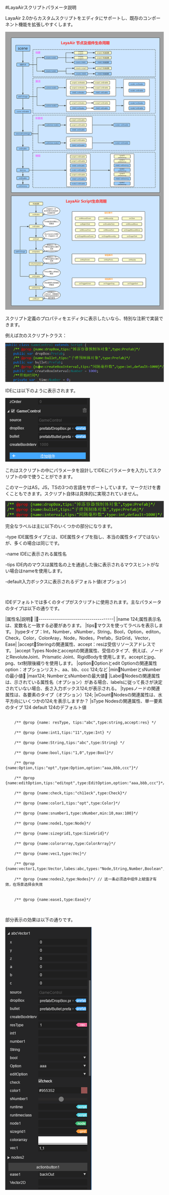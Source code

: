 #LayaAirスクリプトパラメータ説明

LayaAir 2.0からカスタムスクリプトをエディタにサポートし、既存のコンポーネント機能を拡張しやすくします。

![script1](img/5.jpg)

スクリプト定義のプロパティをエディタに表示したいなら、特別な注釈で実装できます。

例えば次のスクリプトクラス：

![script1](img/script1.jpg)

IDEには以下のように表示されます。

![script1](img/script2.jpg)

これはスクリプトの中にパラメータを設計してIDEにパラメータを入力してスクリプトの中で使うことができます。

このマークはAS，JS，TSの3つの言語をサポートしています。マークだけを書くこともできます。スクリプト自体は具体的に実現されていません。

![script1](img/script3.jpg)



完全なラベルは主に以下のいくつかの部分になります。

-type IDE属性タイプとは、IDE属性タイプを指し、本当の属性タイプではないが、多くの場合は同じです。

-name IDEに表示される属性名

-tips IDE内のマウスは属性名の上を通過した後に表示されるマウスヒントがない場合はnameを使用します。

-default入力ボックスに表示されるデフォルト値(オプション)

​


IDEデフォルトでは多くのタイプがスクリプトに使用されます。主なパラメータのタイプは以下の通りです。


|属性名|説明𞓜
|：-------------------------------------|
|name 124;属性表示名は、変数名と一致する必要があります。
|tips𞓜マウスを使ってラベルを表示します。
|typeタイプ：Int，Number，sNumber，String，Bool，Option，editon，Check，Color，ColorAray，Node，Nodes，Prefab，SizGrid，Vector，Ease|
|accept𞓜Steringの関連属性、accept：resは受信リソースアドレスです。
|accept Types Nodeとacceptの関連属性、受信のタイプ、例えば、ノードとRevoluteJoint、Prismatic Joint、RigidBodyを使用します。acceptとjpg、png、txt制限後綴りを使用します。
|option𞓜Optionとedit Optionの関連属性option：オプションリスト、aa、bb、ccc 124;など
|min𞓜NumberとsNumberの最小値𞓜
|max124; NumberとsNumberの最大値𞓜
|Label𞓜Nodesの関連属性は、示されている属性名（オプション）がある場合、labelsに従って長さが決定されていない場合、長さ入力ボックス124;が表示される。
|typesノードの関連属性は、各要素のタイプ（オプション）124;
|xCount𞓜Nodesの関連属性は、水平方向にいくつかの124;を表示しますか？
|sType Nodesの関連属性、単一要素のタイプ
124 default 124のデフォルト値



```

	/** @prop {name: resType, tips:"abc",type:string,accept:res} */
    
    /** @prop {name:int1,tips:"11",type:Int} */

    /** @prop {name:String,tips:"abc",type:String} */
   
    /** @prop {name:bool,tips:"1,0",type:Bool}*/

	/** @prop {name:Option,tips:"opt",type:Option,option:"aaa,bbb,ccc"}*/

	/** @prop {name:editOption,tips:"editopt",type:EditOption,option:"aaa,bbb,ccc"}*/

	/** @prop {name:check,tips:"ch11eck",type:Check}*/
	
	/** @prop {name:color1,tips:"opt",type:Color}*/
	
	/** @prop {name:snumber1,type:sNumber,min:10,max:100}*/
	
	/** @prop {name:node1,type:Node}*/

	/** @prop {name:sizegrid1,type:SizeGrid}*/
    
    /** @prop {name:colorarray,type:ColorArray}*/
	
    /** @prop {name:vec1,type:Vec}*/   
	
    /** @prop {name:vector1,type:Vector,labes:abc,types:"Node,String,Number,Boolean",xCount:2,sType:Number}*/
    
    /** @prop {name:nodes2,type:Nodes}*/ // 这一条必须选中组件上赋值才有效，在场景选择会失效
    

	/** @prop {name:ease1,type:Ease}*/
	
   
```


部分表示の効果は以下の通りです。

![script1](img/111.png)